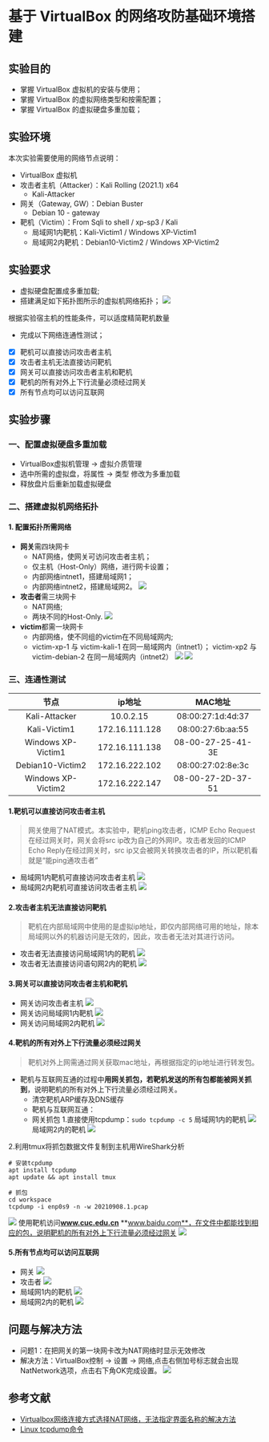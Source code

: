 # 基于 VirtualBox 的网络攻防基础环境搭建
## 实验目的
- 掌握 VirtualBox 虚拟机的安装与使用；
- 掌握 VirtualBox 的虚拟网络类型和按需配置；
- 掌握 VirtualBox 的虚拟硬盘多重加载；
## 实验环境
本次实验需要使用的网络节点说明：

- VirtualBox 虚拟机
- 攻击者主机（Attacker）：Kali Rolling (2021.1) x64
    - Kali-Attacker
- 网关（Gateway, GW）：Debian Buster
    - Debian 10 - gateway
- 靶机（Victim）：From Sqli to shell / xp-sp3 / Kali
    - 局域网1内靶机：Kali-Victim1 / Windows XP-Victim1
    - 局域网2内靶机：Debian10-Victim2 / Windows XP-Victim2

## 实验要求
- 虚拟硬盘配置成多重加载;
- 搭建满足如下拓扑图所示的虚拟机网络拓扑；
![](./img/vb-exp-layout.png)

根据实验宿主机的性能条件，可以适度精简靶机数量

- 完成以下网络连通性测试；
- [x] 靶机可以直接访问攻击者主机
- [x] 攻击者主机无法直接访问靶机
- [x] 网关可以直接访问攻击者主机和靶机
- [x] 靶机的所有对外上下行流量必须经过网关
- [x] 所有节点均可以访问互联网

## 实验步骤
### 一、配置虚拟硬盘多重加载
- VirtualBox虚拟机管理 -> 虚拟介质管理
- 选中所需的虚拟盘，将属性 -> 类型 修改为多重加载
- 释放盘片后重新加载虚拟硬盘

### 二、搭建虚拟机网络拓扑
#### 1. 配置拓扑所需网络
- **网关**需四块网卡
    - NAT网络，使网关可访问攻击者主机；
    - 仅主机（Host-Only）网络，进行网卡设置；
    - 内部网络intnet1，搭建局域网1；
    - 内部网络intnet2，搭建局域网2。
![](./img/gatewayset.png)
- **攻击者**需三块网卡
    - NAT网络;
    - 两块不同的Host-Only.
![](./img/atk_set.png)
- **victim**都需一块网卡
    - 内部网络，使不同组的victim在不同局域网内;
    - victim-xp-1 与 victim-kali-1 在同一局域网内（intnet1）；
    victim-xp2 与 victim-debian-2 在同一局域网内（intnet2）
![](./img/vim1_set.png)
![](./img/vim2_set.png)

### 三、连通性测试
| 节点 | ip地址 | MAC地址 |
| :----:| :----: | :----: |
| Kali-Attacker | 10.0.2.15 | 08:00:27:1d:4d:37 |
| Kali-Victim1 | 172.16.111.128 |  08:00:27:6b:aa:55 |
| Windows XP-Victim1 | 172.16.111.138 | 08-00-27-25-41-3E |
| Debian10-Victim2 | 172.16.222.102 | 08:00:27:02:8e:3c |
| Windows XP-Victim2 | 172.16.222.147 | 08-00-27-2D-37-51 |
#### 1.靶机可以直接访问攻击者主机
> 网关使用了NAT模式。本实验中，靶机ping攻击者，ICMP Echo Request在经过网关时，网关会将src ip改为自己的外网IP。攻击者发回的ICMP Echo Reply在经过网关时，src ip又会被网关转换攻击者的IP，所以靶机看就是“能ping通攻击者”

- 局域网1内靶机可直接访问攻击者主机
![](./img/vim1_2_atk.png)
- 局域网2内靶机可直接访问攻击者主机
![](./img/vim2_2_atk.png)
#### 2.攻击者主机无法直接访问靶机
> 靶机在内部局域网中使用的是虚拟ip地址，即仅内部网络可用的地址，除本局域网以外的机器访问是无效的，因此，攻击者无法对其进行访问。

- 攻击者无法直接访问局域网1内的靶机
![](./img/atk_2_vim1.png)
- 攻击者无法直接访问语句网2内的靶机
![](./img/atk_2_vim2.png)
#### 3.网关可以直接访问攻击者主机和靶机
- 网关访问攻击者主机
![](./img/gw_2_atk.png)
- 网关访问局域网1内靶机
![](./img/gw_xp1_ping.png)
- 网关访问局域网2内靶机
![](./img/gw_dv2_ping.png)
#### 4.靶机的所有对外上下行流量必须经过网关
> 靶机对外上网需通过网关获取mac地址，再根据指定的ip地址进行转发包。

- 靶机与互联网互通的过程中**用网关抓包，若靶机发送的所有包都能被网关抓到**，说明靶机的所有对外上下行流量必须经过网关。
    - 清空靶机ARP缓存及DNS缓存
    - 靶机与互联网互通：
    - 网关抓包
1.直接使用tcpdump：```sudo tcpdump -c 5```
局域网1内的靶机
![](./img/vic1_updown.png)
局域网2内的靶机
![](./img/vic2_updown.png)

2.利用tmux将抓包数据文件复制到主机用WireShark分析
```
# 安装tcpdump
apt install tcpdump
apt update && apt install tmux

# 抓包
cd workspace
tcpdump -i enp0s9 -n -w 20210908.1.pcap
```
![](./img/scp_2_mac.png)
使用靶机访问**www.cuc.edu.cn** **www.baidu.com**，在文件中都能找到相应的包，说明靶机的所有对外上下行流量必须经过网关
![](./img/wireshark.png)

#### 5.所有节点均可以访问互联网
- 网关
![](./img/gw_www_ping.png)
- 攻击者
![](./img/atk_www_ping.png)
- 局域网1内的靶机
![](./img/xp1_www_ping.png)
- 局域网2内的靶机
![](./img/dv2_www_ping.png)


## 问题与解决方法
- 问题1：在把网关的第一块网卡改为NAT网络时显示无效修改
- 解决方法：VirtualBox控制 -> 设置 -> 网络,点击右侧加号标志就会出现NatNetwork选项，点击右下角OK完成设置。
![](./img/set_natnetwork.png) 

## 参考文献
- [Virtualbox网络连接方式选择NAT网络，无法指定界面名称的解决方法](https://blog.csdn.net/hexf9632/article/details/110197530)
- [Linux tcpdump命令](https://www.runoob.com/linux/linux-comm-tcpdump.html)